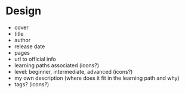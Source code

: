 # Design

- cover
- title
- author
- release date
- pages
- url to official info
- learning paths associated (icons?)
- level: beginner, intermediate, advanced (icons?)
- my own description (where does it fit in the learning path and why)
- tags?  (icons?)
